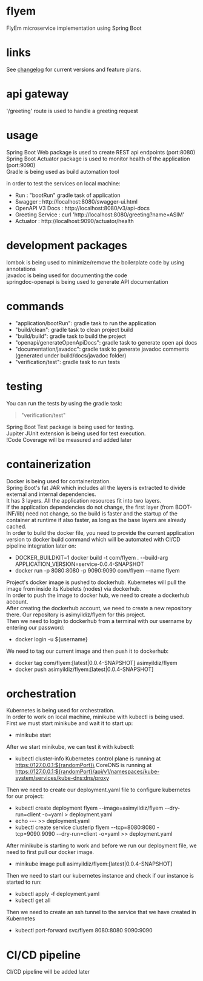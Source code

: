 # flyem
FlyEm microservice implementation using Spring Boot

# links
See [changelog](./CHANGELOG.md) for current versions and feature plans.

# api gateway
'/greeting' route is used to handle a greeting request

# usage
Spring Boot Web package is used to create REST api endpoints (port:8080)\
Spring Boot Actuator package is used to monitor health of the application (port:9090)\
Gradle is being used as build automation tool

in order to test the services on local machine:
- Run : "bootRun" gradle task of application
- Swagger : http://localhost:8080/swagger-ui.html
- OpenAPI V3 Docs : http://localhost:8080/v3/api-docs
- Greeting Service : curl 'http://localhost:8080/greeting?name=ASIM'
- Actuator : http://localhost:9090/actuator/health

# development packages
lombok is being used to minimize/remove the boilerplate code by using annotations\
javadoc is being used for documenting the code\
springdoc-openapi is being used to generate API documentation

# commands
- "application/bootRun": gradle task to run the application
- "build/clean": gradle task to clean project build
- "build/build": gradle task to build the project
- "openapi/generateOpenApiDocs": gradle task to generate open api docs
- "documentation/javadoc": gradle task to generate javadoc comments (generated under build/docs/javadoc folder)
- "verification/test": gradle task to run tests 

# testing
You can run the tests by using the gradle task:
> "verification/test"

Spring Boot Test package is being used for testing.\
Jupiter JUnit extension is being used for test execution.\
!Code Coverage will be measured and added later

# containerization
Docker is being used for containerization.\
Spring Boot's fat JAR which includes all the layers is extracted to divide external and internal dependencies.\
It has 3 layers. All the application resources fit into two layers.\
If the application dependencies do not change, the first layer (from BOOT-INF/lib) need not change, so the build is faster and the startup of the container at runtime if also faster, as long as the base layers are already cached.\
In order to build the docker file, you need to provide the current application version to docker build command which will be automated with CI/CD pipeline integration later on:
- DOCKER_BUILDKIT=1 docker build -t com/flyem . --build-arg APPLICATION_VERSION=service-0.0.4-SNAPSHOT
- docker run -p 8080:8080 -p 9090:9090 com/flyem --name flyem

Project's docker image is pushed to dockerhub. Kubernetes will pull the image from inside its Kubelets (nodes) via dockerhub.\
In order to push the image to docker hub, we need to create a dockerhub account.\
After creating the dockerhub account, we need to create a new repository there. Our repository is asimyildiz/flyem for this project.\
Then we need to login to dockerhub from a terminal with our username by entering our password:
- docker login -u ${username}

We need to tag our current image and then push it to dockerhub:
- docker tag com/flyem:[latest|0.0.4-SNAPSHOT] asimyildiz/flyem
- docker push asimyildiz/flyem:[latest|0.0.4-SNAPSHOT]

# orchestration
Kubernetes is being used for orchestration.\
In order to work on local machine, minikube with kubectl is being used.\
First we must start minikube and wait it to start up:
- minikube start

After we start minikube, we can test it with kubectl:
- kubectl cluster-info
Kubernetes control plane is running at https://127.0.0.1:${randomPort}\
CoreDNS is running at https://127.0.0.1:${randomPort}/api/v1/namespaces/kube-system/services/kube-dns:dns/proxy

Then we need to create our deployment.yaml file to configure kubernetes for our project:
- kubectl create deployment flyem --image=asimyildiz/flyem --dry-run=client -o=yaml > deployment.yaml
- echo --- >> deployment.yaml
- kubectl create service clusterip flyem --tcp=8080:8080 -tcp=9090:9090 --dry-run=client -o=yaml >> deployment.yaml

After minikube is starting to work and before we run our deployment file, we need to first pull our docker image.
- minikube image pull asimyildiz/flyem:[latest|0.0.4-SNAPSHOT]

Then we need to start our kubernetes instance and check if our instance is started to run:
- kubectl apply -f deployment.yaml
- kubectl get all

Then we need to create an ssh tunnel to the service that we have created in Kubernetes
- kubectl port-forward svc/flyem 8080:8080 9090:9090

# CI/CD pipeline
CI/CD pipeline will be added later
